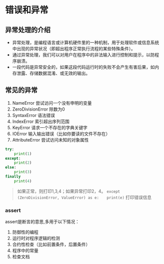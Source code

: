 # 错误和异常
## 异常处理的介绍
* 异常处理，是编程语言或计算机硬件里的一种机制，用于处理软件或信息系统中出现的异常状况（即超出程序正常执行流程的某些特殊条件）。
* 通过异常处理，我们可以对用户在程序中的非法输入进行控制和提示，以防程序崩溃。
* 一段代码是异常安全的，如果这段代码运行时的失败不会产生有害后果，如内存泄露、存储数据混淆、或无效的输出。
## 常见的异常
1. NameError	尝试访问一个没有申明的变量
2. ZeroDivisionError	除数为0
3. SyntaxError	语法错误
4. IndexError	索引超出序列范围
5. KeyError	请求一个不存在的字典关键字
6. IOError	输入输出错误（比如你要读的文件不存在）
7. AttributeError	尝试访问未知的对象属性
```python
try:
    print(1)
except:
    print(2)
else:
    print(3)
finally
    print(4)
```
>如果正常，则打印1,3,4；如果异常打印2，4。
`except (ZeroDivisionError, ValueError) as e:`
`   print(e)`
>打印错误信息
### assert
assert是断言的意思,多用于以下情况：
1. 防御性的编程
2. 运行时对程序逻辑的检测
3. 合约性检查（比如前置条件，后置条件）
4. 程序中的常量
5. 检查文档
